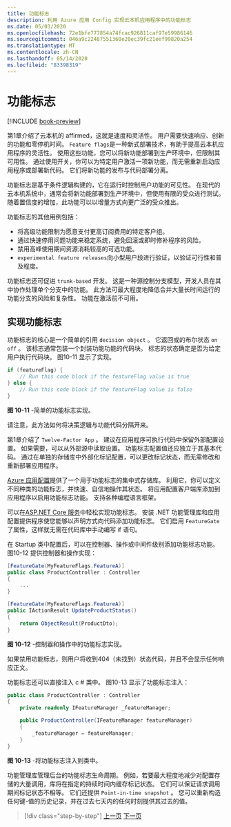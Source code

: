 ```yaml
---
title: 功能标志
description: 利用 Azure 应用 Config 实现云本机应用程序中的功能标志
ms.date: 05/03/2020
ms.openlocfilehash: 72e1bfe777854a74fcac926811caf97e59986146
ms.sourcegitcommit: 046a9c22487551360e20ec39fc21eef99820a254
ms.translationtype: MT
ms.contentlocale: zh-CN
ms.lasthandoff: 05/14/2020
ms.locfileid: "83398319"
---
```

# <a name="feature-flags"></a>功能标志

[!INCLUDE [book-preview](../../../includes/book-preview.md)]

第1章介绍了云本机的 affirmed，这就是速度和灵活性。 用户需要快速响应、创新的功能和零停机时间。 `Feature flags`是一种新式部署技术，有助于提高云本机应用程序的灵活性。 使用这些功能，您可以将新功能部署到生产环境中，但限制其可用性。 通过使用开关，你可以为特定用户激活一项新功能，而无需重新启动应用程序或部署新代码。 它们将新功能的发布与代码部署分离。

功能标志是基于条件逻辑构建的，它在运行时控制用户功能的可见性。 在现代的云本机系统中，通常会将新功能部署到生产环境中，但使用有限的受众进行测试。 随着置信度的增加，此功能可以以增量方式向更广泛的受众推出。

功能标志的其他用例包括：

- 将高级功能限制为愿意支付更高订阅费用的特定客户组。
- 通过快速停用问题功能来稳定系统，避免回滚或即时修补程序的风险。
- 禁用高峰使用期间资源消耗较高的可选功能。
- `experimental feature releases`向小型用户段进行验证，以验证可行性和普及程度。

功能标志还可促进 `trunk-based` 开发。 这是一种源控制分支模型，开发人员在其中协作处理单个分支中的功能。 此方法可最大程度地降低合并大量长时间运行的功能分支的风险和复杂性。 功能在激活前不可用。

## <a name="implementing-feature-flags"></a>实现功能标志

功能标志的核心是一个简单的引用 `decision object` 。 它返回或的布尔状态 `on` `off` 。 该标志通常包装一个封装功能功能的代码块。 标志的状态确定是否为给定用户执行代码块。 图10-11 显示了实现。

```c#
if (featureFlag) {
    // Run this code block if the featureFlag value is true
} else {
    // Run this code block if the featureFlag value is false
}
```

**图 10-11** -简单的功能标志实现。

请注意，此方法如何将决策逻辑与功能代码分隔开来。

第1章介绍了 `Twelve-Factor App` 。 建议在应用程序可执行代码中保留外部配置设置。 如果需要，可以从外部源中读取设置。 功能标志配置值还应独立于其基本代码。 通过在单独的存储库中外部化标记配置，可以更改标记状态，而无需修改和重新部署应用程序。

[Azure 应用配置](https://docs.microsoft.com/azure/azure-app-configuration/overview)提供了一个用于功能标志的集中式存储库。 利用它，你可以定义不同种类的功能标志，并快速、自信地操作其状态。 将应用配置客户端库添加到应用程序以启用功能标志功能。 支持各种编程语言框架。

可以在[ASP.NET Core 服务](https://docs.microsoft.com/azure/azure-app-configuration/use-feature-flags-dotnet-core)中轻松实现功能标志。 安装 .NET 功能管理库和应用配置提供程序使您能够以声明方式向代码添加功能标志。 它们启用 `FeatureGate` 了属性，这样就无需在代码库中手动编写 if 语句。

在 Startup 类中配置后，可以在控制器、操作或中间件级别添加功能标志功能。 图10-12 提供控制器和操作实现：

```c#
[FeatureGate(MyFeatureFlags.FeatureA)]
public class ProductController : Controller
{
    ...
}
```

```c#
[FeatureGate(MyFeatureFlags.FeatureA)]
public IActionResult UpdateProductStatus()
{
    return ObjectResult(ProductDto);
}
```

**图 10-12** -控制器和操作中的功能标志实现。

如果禁用功能标志，则用户将收到404（未找到）状态代码，并且不会显示任何响应正文。

功能标志还可以直接注入 c # 类中。 图10-13 显示了功能标志注入：

```c#
public class ProductController : Controller
{
    private readonly IFeatureManager _featureManager;

    public ProductController(IFeatureManager featureManager)
    {
        _featureManager = featureManager;
    }
}
```

**图 10-13** -将功能标志注入到类中。

功能管理库管理后台的功能标志生命周期。 例如，若要最大程度地减少对配置存储的大量调用，库将在指定的持续时间内缓存标记状态。 它们可以保证请求调用期间标记状态不相等。 它们还提供 `Point-in-time snapshot` 。 您可以重新构造任何键-值的历史记录，并在过去七天内的任何时刻提供其过去的值。

>[!div class="step-by-step"]
>[上一页](devops.md)
>[下一页](infrastructure-as-code.md)
